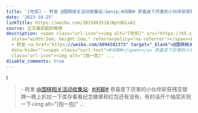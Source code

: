 ```yaml
---
title: '[吃惊] - 转发 @围棋相关活动收集站:&ensp;#闲聊# 恭喜皮下厉害的小伙伴斩获残亚银牌～晚上扒拉一下库存看看纪念徽章和红包还有没有，有的话开个抽奖庆祝一下[抱...'
date: '2023-10-25'
linkTitle: https://weibo.com/3825863518/NptdDixA2
source: 正宗毒奶菇的微博
description: <span class="url-icon"><img alt="[吃惊]" src="https://h5.sinaimg.cn/m/emoticon/icon/default/d_chijing-59b444adb6.png"
  style="width:1em; height:1em;" referrerpolicy="no-referrer"></span><br><blockquote>
  - 转发 <a href="https://weibo.com/6094582373" target="_blank">@围棋相关活动收集站</a>: <a href="https://m.weibo.cn/search?containerid=231522type%3D1%26t%3D10%26q%3D%23%E9%97%B2%E8%81%8A%23&amp;isnewpage=1"
  data-hide=""><span class="surl-text">#闲聊#</span></a> 恭喜皮下厉害的小伙伴斩获残亚银牌～晚上扒拉一下库存看看纪念徽章和红包还有没有，有的话开个抽奖庆祝一下<span
  class="url-icon"><img alt="[抱一抱]" ...
disable_comments: true
---
```

<span class="url-icon"><img alt="[吃惊]" src="https://h5.sinaimg.cn/m/emoticon/icon/default/d_chijing-59b444adb6.png" style="width:1em; height:1em;" referrerpolicy="no-referrer"></span><br><blockquote> - 转发 <a href="https://weibo.com/6094582373" target="_blank">@围棋相关活动收集站</a>: <a href="https://m.weibo.cn/search?containerid=231522type%3D1%26t%3D10%26q%3D%23%E9%97%B2%E8%81%8A%23&amp;isnewpage=1" data-hide=""><span class="surl-text">#闲聊#</span></a> 恭喜皮下厉害的小伙伴斩获残亚银牌～晚上扒拉一下库存看看纪念徽章和红包还有没有，有的话开个抽奖庆祝一下<span class="url-icon"><img alt="[抱一抱]" ...